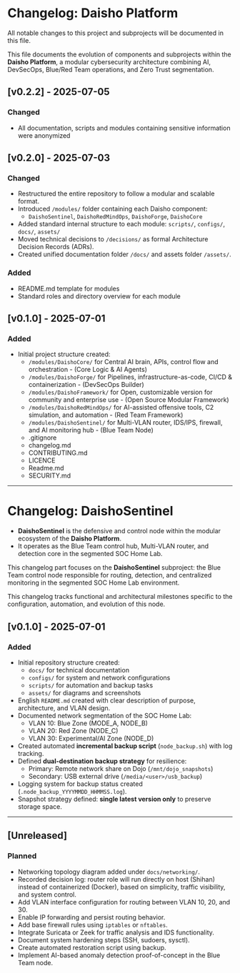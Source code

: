 # Changelog: Daisho Platform

All notable changes to this project and subprojects will be documented in this file.

This file documents the evolution of components and subprojects within the **Daisho Platform**, a modular cybersecurity architecture combining AI, DevSecOps, Blue/Red Team operations, and Zero Trust segmentation.


## [v0.2.2] - 2025-07-05

### Changed
- All documentation, scripts and modules containing sensitive information were anonymized

## [v0.2.0] - 2025-07-03

### Changed
- Restructured the entire repository to follow a modular and scalable format.
- Introduced `/modules/` folder containing each Daisho component:
  - `DaishoSentinel`, `DaishoRedMindOps`, `DaishoForge`, `DaishoCore`
- Added standard internal structure to each module: `scripts/`, `configs/`, `docs/`, `assets/`
- Moved technical decisions to `/decisions/` as formal Architecture Decision Records (ADRs).
- Created unified documentation folder `/docs/` and assets folder `/assets/`.

### Added
- README.md template for modules
- Standard roles and directory overview for each module

## [v0.1.0] - 2025-07-01

### Added
- Initial project structure created:
  - `/modules/DaishoCore/` for Central AI brain, APIs, control flow and orchestration - (Core Logic & AI Agents)
  - `/modules/DaishoForge/` for Pipelines, infrastructure-as-code, CI/CD & containerization - (DevSecOps Builder)
  - `/modules/DaishoFramework/` for Open, customizable version for community and enterprise use - (Open Source Modular Framework)
  - `/modules/DaishoRedMindOps/` for AI-assisted offensive tools, C2 simulation, and automation - (Red Team Framework)
  - `/modules/DaishoSentinel/` for Multi-VLAN router, IDS/IPS, firewall, and AI monitoring hub - (Blue Team Node)
  - .gitignore
  - changelog.md
  - CONTRIBUTING.md
  - LICENCE
  - Readme.md
  - SECURITY.md

---

# Changelog: DaishoSentinel

* **DaishoSentinel** is the defensive and control node within the modular ecosystem of the **Daisho Platform**. 
* It operates as the Blue Team control hub, Multi-VLAN router, and detection core in the segmented SOC Home Lab.

This changelog part focuses on the **DaishoSentinel** subproject: the Blue Team control node responsible for routing, detection, and centralized monitoring in the segmented SOC Home Lab environment.

This changelog tracks functional and architectural milestones specific to the configuration, automation, and evolution of this node.

## [v0.1.0] - 2025-07-01

### Added
- Initial repository structure created:
  - `docs/` for technical documentation
  - `configs/` for system and network configurations
  - `scripts/` for automation and backup tasks
  - `assets/` for diagrams and screenshots
- English `README.md` created with clear description of purpose, architecture, and VLAN design.
- Documented network segmentation of the SOC Home Lab:
  - VLAN 10: Blue Zone (MODE_A, NODE_B)
  - VLAN 20: Red Zone (NODE_C)
  - VLAN 30: Experimental/AI Zone (NODE_D)
- Created automated **incremental backup script** (`node_backup.sh`) with log tracking.
- Defined **dual-destination backup strategy** for resilience:
  - Primary: Remote network share on Dojo (`/mnt/dojo_snapshots`)
  - Secondary: USB external drive (`/media/<user>/usb_backup`)
- Logging system for backup status created (`.node_backup_YYYYMMDD_HHMMSS.log`).
- Snapshot strategy defined: **single latest version only** to preserve storage space.

---

## [Unreleased]

### Planned
- Networking topology diagram added under `docs/networking/`.
- Recorded decision log: router role will run directly on host (Shihan) instead of containerized (Docker), based on simplicity, traffic visibility, and system control.
- Add VLAN interface configuration for routing between VLAN 10, 20, and 30.
- Enable IP forwarding and persist routing behavior.
- Add base firewall rules using `iptables` or `nftables`.
- Integrate Suricata or Zeek for traffic analysis and IDS functionality.
- Document system hardening steps (SSH, sudoers, sysctl).
- Create automated restoration script using backup.
- Implement AI-based anomaly detection proof-of-concept in the Blue Team node.

